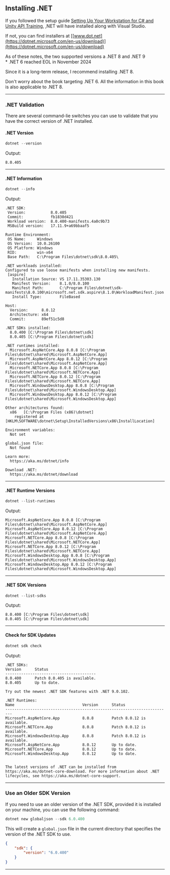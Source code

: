 ## Installing .NET

If you followed the setup guide
[Setting Up Your Workstation for C# and Unity API Training](../../../00%20-%20Resources/Setup%20Documents/Setting%20Up%20Your%20Workstation%20for%20C#%20and%20Unity%20API%20Training.pdf), ,NET will have installed along with Visual Studio.

If not, you can find installers at
[[www.dot.net](https://dotnet.microsoft.com/en-us/download)](https://dotnet.microsoft.com/en-us/download)

As of these notes, the two supported versions a .NET 8 and .NET 9  
\* .NET 6 reached EOL in November 2024

Since it is a long-term release, I recommend installing .NET 8.

Don't worry about the book targeting .NET 6. All the information in this
book is also applicable to .NET 8.

---

### .NET Validation

There are several command-lie switches you can use to validate that you have the correct version of .NET installed.

#### .NET Version

```powershell
dotnet --version
```

Output:

```
8.0.405
```

---

#### .NET Information

```powershell
dotnet --info
```

Output:

```
.NET SDK:
 Version:           8.0.405
 Commit:            fb1830d421
 Workload version:  8.0.400-manifests.4a0c9b73
 MSBuild version:   17.11.9+a69bbaaf5

Runtime Environment:
 OS Name:     Windows
 OS Version:  10.0.26100
 OS Platform: Windows
 RID:         win-x64
 Base Path:   C:\Program Files\dotnet\sdk\8.0.405\

.NET workloads installed:
Configured to use loose manifests when installing new manifests.
 [aspire]
   Installation Source: VS 17.11.35303.130
   Manifest Version:    8.1.0/8.0.100
   Manifest Path:       C:\Program Files\dotnet\sdk-manifests\8.0.100\microsoft.net.sdk.aspire\8.1.0\WorkloadManifest.json
   Install Type:        FileBased

Host:
  Version:      8.0.12
  Architecture: x64
  Commit:       89ef51c5d8

.NET SDKs installed:
  8.0.400 [C:\Program Files\dotnet\sdk]
  8.0.405 [C:\Program Files\dotnet\sdk]

.NET runtimes installed:
  Microsoft.AspNetCore.App 8.0.8 [C:\Program Files\dotnet\shared\Microsoft.AspNetCore.App]
  Microsoft.AspNetCore.App 8.0.12 [C:\Program Files\dotnet\shared\Microsoft.AspNetCore.App]
  Microsoft.NETCore.App 8.0.8 [C:\Program Files\dotnet\shared\Microsoft.NETCore.App]
  Microsoft.NETCore.App 8.0.12 [C:\Program Files\dotnet\shared\Microsoft.NETCore.App]
  Microsoft.WindowsDesktop.App 8.0.8 [C:\Program Files\dotnet\shared\Microsoft.WindowsDesktop.App]
  Microsoft.WindowsDesktop.App 8.0.12 [C:\Program Files\dotnet\shared\Microsoft.WindowsDesktop.App]

Other architectures found:
  x86   [C:\Program Files (x86)\dotnet]
    registered at [HKLM\SOFTWARE\dotnet\Setup\InstalledVersions\x86\InstallLocation]

Environment variables:
  Not set

global.json file:
  Not found

Learn more:
  https://aka.ms/dotnet/info

Download .NET:
  https://aka.ms/dotnet/download
```

---

#### .NET Runtime Versions

```powershell
dotnet --list-runtimes
```

Output:

```
Microsoft.AspNetCore.App 8.0.8 [C:\Program Files\dotnet\shared\Microsoft.AspNetCore.App]
Microsoft.AspNetCore.App 8.0.12 [C:\Program Files\dotnet\shared\Microsoft.AspNetCore.App]
Microsoft.NETCore.App 8.0.8 [C:\Program Files\dotnet\shared\Microsoft.NETCore.App]
Microsoft.NETCore.App 8.0.12 [C:\Program Files\dotnet\shared\Microsoft.NETCore.App]
Microsoft.WindowsDesktop.App 8.0.8 [C:\Program Files\dotnet\shared\Microsoft.WindowsDesktop.App]
Microsoft.WindowsDesktop.App 8.0.12 [C:\Program Files\dotnet\shared\Microsoft.WindowsDesktop.App]
```

---

#### .NET SDK Versions

```powershell
dotnet --list-sdks
```

Output:

```
8.0.400 [C:\Program Files\dotnet\sdk]
8.0.405 [C:\Program Files\dotnet\sdk]
```

---

#### Check for SDK Updates

```powershell
dotnet sdk check
```

Output:

```
.NET SDKs:
Version      Status
----------------------------------------
8.0.400      Patch 8.0.405 is available.
8.0.405      Up to date.

Try out the newest .NET SDK features with .NET 9.0.102.

.NET Runtimes:
Name                              Version      Status
-------------------------------------------------------------------------
Microsoft.AspNetCore.App          8.0.8        Patch 8.0.12 is available.
Microsoft.NETCore.App             8.0.8        Patch 8.0.12 is available.
Microsoft.WindowsDesktop.App      8.0.8        Patch 8.0.12 is available.
Microsoft.AspNetCore.App          8.0.12       Up to date.
Microsoft.NETCore.App             8.0.12       Up to date.
Microsoft.WindowsDesktop.App      8.0.12       Up to date.


The latest versions of .NET can be installed from https://aka.ms/dotnet-core-download. For more information about .NET lifecycles, see https://aka.ms/dotnet-core-support.
```

---

### Use an Older SDK Version

If you need to use an older version of the .NET SDK, provided it is
installed on your machine, you can use the following command:

```powershell
dotnet new globaljson --sdk 6.0.400
```

This will create a `global.json` file in the current directory that
specifies the version of the .NET SDK to use.

```json
{
    "sdk": {
        "version": "6.0.400"
    }
}
```

---
